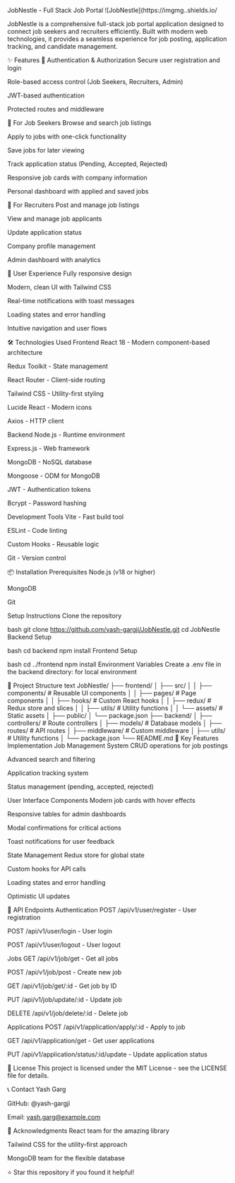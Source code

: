 JobNestle - Full Stack Job Portal
![JobNestle](https://imgmg..shields.io/

JobNestle is a comprehensive full-stack job portal application designed to connect job seekers and recruiters efficiently. Built with modern web technologies, it provides a seamless experience for job posting, application tracking, and candidate management.

✨ Features
🔐 Authentication & Authorization
Secure user registration and login

Role-based access control (Job Seekers, Recruiters, Admin)

JWT-based authentication

Protected routes and middleware

👔 For Job Seekers
Browse and search job listings

Apply to jobs with one-click functionality

Save jobs for later viewing

Track application status (Pending, Accepted, Rejected)

Responsive job cards with company information

Personal dashboard with applied and saved jobs

🏢 For Recruiters
Post and manage job listings

View and manage job applicants

Update application status

Company profile management

Admin dashboard with analytics

📱 User Experience
Fully responsive design

Modern, clean UI with Tailwind CSS

Real-time notifications with toast messages

Loading states and error handling

Intuitive navigation and user flows

🛠️ Technologies Used
Frontend
React 18 - Modern component-based architecture

Redux Toolkit - State management

React Router - Client-side routing

Tailwind CSS - Utility-first styling

Lucide React - Modern icons

Axios - HTTP client

Backend
Node.js - Runtime environment

Express.js - Web framework

MongoDB - NoSQL database

Mongoose - ODM for MongoDB

JWT - Authentication tokens

Bcrypt - Password hashing

Development Tools
Vite - Fast build tool

ESLint - Code linting

Custom Hooks - Reusable logic

Git - Version control

📦 Installation
Prerequisites
Node.js (v18 or higher)

MongoDB

Git

Setup Instructions
Clone the repository

bash
git clone https://github.com/yash-gargji/JobNestle.git
cd JobNestle
Backend Setup

bash
cd backend
npm install
Frontend Setup

bash
cd ../frontend
npm install
Environment Variables
Create a .env file in the backend directory:
for local environment

📁 Project Structure
text
JobNestle/
├── frontend/
│   ├── src/
│   │   ├── components/     # Reusable UI components
│   │   ├── pages/         # Page components
│   │   ├── hooks/         # Custom React hooks
│   │   ├── redux/         # Redux store and slices
│   │   ├── utils/         # Utility functions
│   │   └── assets/        # Static assets
│   ├── public/
│   └── package.json
├── backend/
│   ├── controllers/       # Route controllers
│   ├── models/           # Database models
│   ├── routes/           # API routes
│   ├── middleware/       # Custom middleware
│   ├── utils/            # Utility functions
│   └── package.json
└── README.md
🎯 Key Features Implementation
Job Management System
CRUD operations for job postings

Advanced search and filtering

Application tracking system

Status management (pending, accepted, rejected)

User Interface Components
Modern job cards with hover effects

Responsive tables for admin dashboards

Modal confirmations for critical actions

Toast notifications for user feedback

State Management
Redux store for global state

Custom hooks for API calls

Loading states and error handling

Optimistic UI updates

🔗 API Endpoints
Authentication
POST /api/v1/user/register - User registration

POST /api/v1/user/login - User login

POST /api/v1/user/logout - User logout

Jobs
GET /api/v1/job/get - Get all jobs

POST /api/v1/job/post - Create new job

GET /api/v1/job/get/:id - Get job by ID

PUT /api/v1/job/update/:id - Update job

DELETE /api/v1/job/delete/:id - Delete job

Applications
POST /api/v1/application/apply/:id - Apply to job

GET /api/v1/application/get - Get user applications

PUT /api/v1/application/status/:id/update - Update application status

📄 License
This project is licensed under the MIT License - see the LICENSE file for details.

📞 Contact
Yash Garg

GitHub: @yash-gargji

Email: yash.garg@example.com

🙏 Acknowledgments
React team for the amazing library

Tailwind CSS for the utility-first approach

MongoDB team for the flexible database

⭐ Star this repository if you found it helpful!